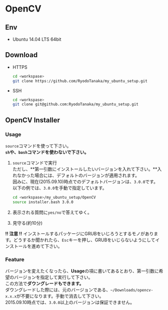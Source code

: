 # OpenCV

## Env
- Ubuntu 14.04 LTS 64bit  

## Download
- HTTPS
  ```bash
  cd <workspase>
  git clone https://github.com/RyodoTanaka/my_ubuntu_setup.git
  ```

- SSH
  ```bash
  cd <workspase>
  git clone git@github.com:RyodoTanaka/my_ubuntu_setup.git
  ```

## OpenCV Installer
### Usage
`source`コマンドを使って下さい。  
**`sh`や、`bash`コマンドを使わないで下さい。**

1. `source`コマンドで実行  
   ただし、**第一引数にインストールしたいバージョンを入れて下さい。**入れなかった場合には、デフォルトのバージョンが適用されます。  
   因みに、現在(2015.09.10)時点でのデフォルトバージョンは、`3.0.0`です。  
   以下の例では、`3.0.0`を手動で指定しています。
   ```bash
   cd <workspase>/my_ubuntu_setup/OpenCV
   source installer.bash 3.0.0
   ```

2. 表示される質問に`yes/no`で答えてゆく。

3. 見守る(約10分)

**!! 注意 !!** インストールするパッケージにGRUBをいじろうとするモノがあります。どうするか聞かれたら、`Esc`キーを押し、GRUBをいじらないようにしてインストールを進めて下さい。

### Feature
バージョンを変えたくなったら、**Usage**の項に書いてあるとおり、第一引数に希望のバージョンを指定して実行して下さい。  
この方法で**ダウングレードもできます。**  
ダウングレードした際には、元のバージョンである、`~/Downloads/opencv-x.x.x`が不要になります。手動で消去して下さい。  
2015.09.10時点では、`3.0.0`以上のバージョンは保証できません。




